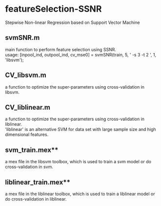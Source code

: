 # featureSelection-SSNR
Stepwise Non-linear Regression based on Support Vector Machine

## svmSNR.m
main function to perform feature selection using SSNR. <br>
usage: [inpool_ind, outpool_ind, cv_mse0] = svmSNR(train, 5, ' -s 3 -t 2 ', 1, 'libsvm');

## CV_libsvm.m
a function to optimize the super-parameters using cross-validation in libsvm.

## CV_liblinear.m
a function to optimize the super-parameters using cross-validation in liblinear. <br>
'liblinear' is an alternative SVM for data set with large sample size and high dimensional features.

## svm_train.mex**
a mex file in the libsvm toolbox, which is used to train a svm model or do cross-validation in svm.

## liblinear_train.mex**
a mex file in the liblinear toolbox, which is used to train a liblinear model or do cross-validation in liblinear.
